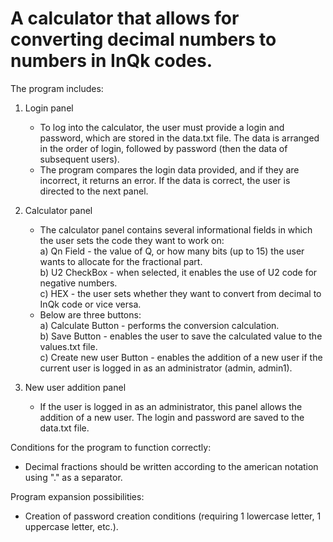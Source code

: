 # A calculator that allows for converting decimal numbers to numbers in InQk codes.

The program includes:

1) Login panel
   - To log into the calculator, the user must provide a login and password, which are stored in the data.txt file.
     The data is arranged in the order of login, followed by password (then the data of subsequent users).
   - The program compares the login data provided, and if they are incorrect, it returns an error. If the data is correct,
     the user is directed to the next panel.

2) Calculator panel
   - The calculator panel contains several informational fields in which the user sets the code they want to work on:<br>
      a) Qn Field - the value of Q, or how many bits (up to 15) the user wants to allocate for the fractional part.<br>
      b) U2 CheckBox - when selected, it enables the use of U2 code for negative numbers.<br>
      c) HEX - the user sets whether they want to convert from decimal to InQk code or vice versa.<br>
   - Below are three buttons:<br>
      a) Calculate Button - performs the conversion calculation.<br>
      b) Save Button - enables the user to save the calculated value to the values.txt file.<br>
      c) Create new user Button - enables the addition of a new user if the current user is logged in as an administrator (admin, admin1).<br>
      
3) New user addition panel
   - If the user is logged in as an administrator, this panel allows the addition of a new user. The login and password are saved
     to the data.txt file.

Conditions for the program to function correctly:
   - Decimal fractions should be written according to the american notation using "." as a separator.

Program expansion possibilities:
   - Creation of password creation conditions (requiring 1 lowercase letter, 1 uppercase letter, etc.).
